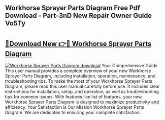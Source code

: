 ## Workhorse Sprayer Parts Diagram Free Pdf Download - Part-3nD New Repair Owner Guide Vo5Ty

# <h2><a href="http://dfukxcu.blite.top/?on=Workhorse+Sprayer+Parts+Diagram">🔗Download New 👉🔴 Workhorse Sprayer Parts Diagram</a></h2>

[![Workhorse Sprayer Parts Diagram download](https://i.imgur.com/lujVjoI.png)](http://dfukxcu.blite.top/?on=Workhorse+Sprayer+Parts+Diagram)
Your Comprehensive Guide This user manual provides a complete overview of your new Workhorse Sprayer Parts Diagram, including installation, operation, maintenance, and troubleshooting tips. To make the most of your Workhorse Sprayer Parts Diagram, please read this user manual carefully before use. It includes clear instructions for installation, setup, and operation, as well as troubleshooting tips for common issues. With features like list of features, your new Workhorse Sprayer Parts Diagram is designed to maximize productivity and efficiency. Your Satisfaction is Our Mission Workhorse Sprayer Parts Diagram. We are dedicated to ensuring your complete satisfaction.
